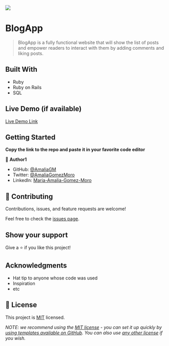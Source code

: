 ![](https://img.shields.io/badge/Microverse-blueviolet)

# BlogApp

> BlogApp is a fully functional website that will show the list of posts and empower readers to interact with them by adding comments and liking posts.


## Built With

- Ruby
- Ruby on Rails
- SQL

## Live Demo (if available)

[Live Demo Link](https://livedemo.com)


## Getting Started

**Copy the link to the repo and paste it in your favorite code editor**


👤 **Author1**

- GitHub: [@AmaliaGM](https://github.com/AmaliaGM)
- Twitter: [@AmaliaGomezMoro](https://twitter.com/AmaliaGomezMoro)
- LinkedIn: [Maria-Amalia-Gomez-Moro](https://linkedin.com/in/Maria-Amalia-Gomez-Moro)

## 🤝 Contributing

Contributions, issues, and feature requests are welcome!

Feel free to check the [issues page](../../issues/).

## Show your support

Give a ⭐️ if you like this project!

## Acknowledgments

- Hat tip to anyone whose code was used
- Inspiration
- etc

## 📝 License

This project is [MIT](./LICENSE) licensed.

_NOTE: we recommend using the [MIT license](https://choosealicense.com/licenses/mit/) - you can set it up quickly by [using templates available on GitHub](https://docs.github.com/en/communities/setting-up-your-project-for-healthy-contributions/adding-a-license-to-a-repository). You can also use [any other license](https://choosealicense.com/licenses/) if you wish._
